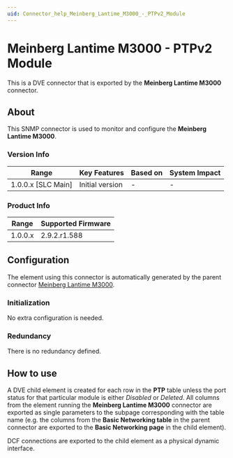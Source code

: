 ```yaml
---
uid: Connector_help_Meinberg_Lantime_M3000_-_PTPv2_Module
---
```


# Meinberg Lantime M3000 - PTPv2 Module

This is a DVE connector that is exported by the **Meinberg Lantime M3000** connector.

## About

This SNMP connector is used to monitor and configure the **Meinberg Lantime M3000**.

### Version Info

| **Range**            | **Key Features** | **Based on** | **System Impact** |
|----------------------|------------------|--------------|-------------------|
| 1.0.0.x \[SLC Main\] | Initial version  | \-           | \-                |

### Product Info

| **Range** | **Supported Firmware** |
|-----------|------------------------|
| 1.0.0.x   | 2.9.2.r1.588           |

## Configuration

The element using this connector is automatically generated by the parent connector [Meinberg Lantime M3000](xref:Connector_help_Meinberg_Lantime_M3000).

### Initialization

No extra configuration is needed.

### Redundancy

There is no redundancy defined.

## How to use

A DVE child element is created for each row in the **PTP** table unless the port status for that particular module is either *Disabled* or *Deleted*. All columns from the element running the **Meinberg Lantime M3000** connector are exported as single parameters to the subpage corresponding with the table name (e.g. the columns from the **Basic Networking table** in the parent connector are exported to the **Basic Networking page** in the child element).

DCF connections are exported to the child element as a physical dynamic interface.
